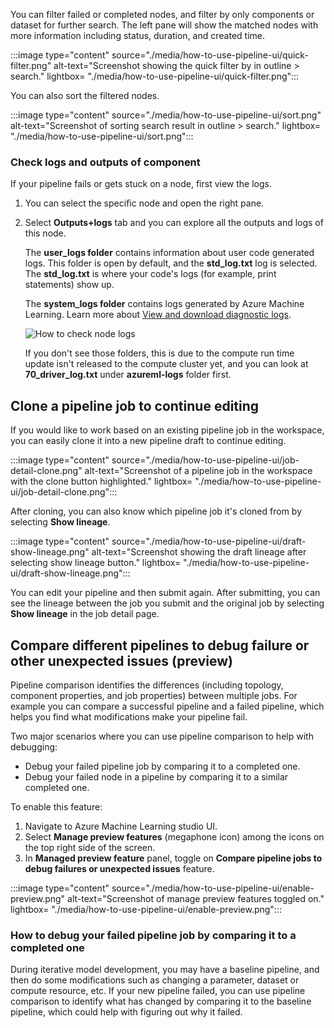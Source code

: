 You can filter failed or completed nodes, and filter by only components or dataset for further search. The left pane will show the matched nodes with more information including status, duration, and created time.

:::image type="content" source="./media/how-to-use-pipeline-ui/quick-filter.png" alt-text="Screenshot showing the quick filter by in outline > search." lightbox= "./media/how-to-use-pipeline-ui/quick-filter.png":::

You can also sort the filtered nodes.

:::image type="content" source="./media/how-to-use-pipeline-ui/sort.png" alt-text="Screenshot of sorting search result in outline > search." lightbox= "./media/how-to-use-pipeline-ui/sort.png":::

### Check logs and outputs of component

If your pipeline fails or gets stuck on a node, first view the logs.

1. You can select the specific node and open the right pane.

1. Select **Outputs+logs** tab and you can explore all the outputs and logs of this node.

    The **user_logs folder** contains information about user code generated logs. This folder is open by default, and the **std_log.txt** log is selected. The **std_log.txt** is where your code's logs (for example, print statements) show up.

    The **system_logs folder** contains logs generated by Azure Machine Learning. Learn more about [View and download diagnostic logs](how-to-log-view-metrics.md#view-and-download-diagnostic-logs).

    ![How to check node logs](media/how-to-use-pipeline-ui/node-logs.gif)

    If you don't see those folders, this is due to the compute run time update isn't released to the compute cluster yet, and you can look at **70_driver_log.txt** under **azureml-logs** folder first.


## Clone a pipeline job to continue editing

If you would like to work based on an existing pipeline job in the workspace, you can easily clone it into a new pipeline draft to continue editing.

:::image type="content" source="./media/how-to-use-pipeline-ui/job-detail-clone.png" alt-text="Screenshot of a pipeline job in the workspace with the clone button highlighted." lightbox= "./media/how-to-use-pipeline-ui/job-detail-clone.png":::

After cloning, you can also know which pipeline job it's cloned from by selecting **Show lineage**.

:::image type="content" source="./media/how-to-use-pipeline-ui/draft-show-lineage.png" alt-text="Screenshot showing the draft lineage after selecting show lineage button." lightbox= "./media/how-to-use-pipeline-ui/draft-show-lineage.png":::

You can edit your pipeline and then submit again. After submitting, you can see the lineage between the job you submit and the original job by selecting **Show lineage** in the job detail page.

## Compare different pipelines to debug failure or other unexpected issues (preview)

Pipeline comparison identifies the differences (including topology, component properties, and job properties) between multiple jobs. For example you can compare a successful pipeline and a failed pipeline, which helps you find what modifications make your pipeline fail.

Two major scenarios where you can use pipeline comparison to help with debugging:

- Debug your failed pipeline job by comparing it to a completed one.
- Debug your failed node in a pipeline by comparing it to a similar completed one.

To enable this feature:

1. Navigate to Azure Machine Learning studio UI.
2. Select **Manage preview features** (megaphone icon) among the icons on the top right side of the screen.
3. In **Managed preview feature** panel, toggle on **Compare pipeline jobs to debug failures or unexpected issues** feature.

:::image type="content" source="./media/how-to-use-pipeline-ui/enable-preview.png" alt-text="Screenshot of manage preview features toggled on." lightbox= "./media/how-to-use-pipeline-ui/enable-preview.png":::

### How to debug your failed pipeline job by comparing it to a completed one

During iterative model development, you may have a baseline pipeline, and then do some modifications such as changing a parameter, dataset or compute resource, etc. If your new pipeline failed, you can use pipeline comparison to identify what has changed by comparing it to the baseline pipeline, which could help with figuring out why it failed.

